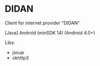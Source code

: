 # DIDAN
Client for internet provider "DIDAN"

[Java] Android (minSDK 14) (Android 4.0+)

Libs:
- jsoup
- okhttp3
